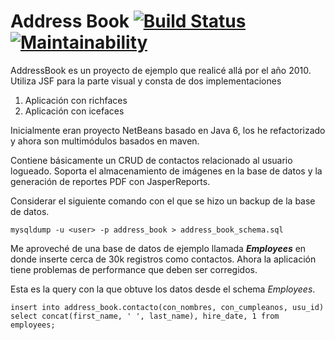 Address Book [![Build Status](https://travis-ci.org/cesardl/addressbook-sample-webapp.svg?branch=master)](https://travis-ci.org/cesardl/addressbook-sample-webapp) [![Maintainability](https://api.codeclimate.com/v1/badges/ad8b96409b766ee88044/maintainability)](https://codeclimate.com/github/cesardl/addressbook-sample-webapp/maintainability)
===========

AddressBook es un proyecto de ejemplo que realicé allá por el año 2010. Utiliza JSF para la parte visual y consta de dos implementaciones

1. Aplicaci&oacute;n con richfaces
2. Aplicaci&oacute;n con icefaces

Inicialmente eran proyecto NetBeans basado en Java 6, los he refactorizado y ahora son multimódulos basados en maven.

Contiene b&aacute;sicamente un CRUD de contactos relacionado al usuario logueado. Soporta el almacenamiento de im&aacute;genes en la base de datos y la generaci&oacute;n de reportes PDF con JasperReports.

Considerar el siguiente comando con el que se hizo un backup de la base de datos.

`
mysqldump -u <user> -p address_book > address_book_schema.sql
`

Me aproveché de una base de datos de ejemplo llamada **_Employees_** en donde inserte cerca de 30k registros como contactos. Ahora la aplicaci&oacute;n tiene problemas  de performance que deben ser corregidos.

Esta es la query con la que obtuve los datos desde el schema _Employees_.

`
insert into address_book.contacto(con_nombres, con_cumpleanos, usu_id)
select concat(first_name, ' ', last_name), hire_date, 1 from employees;
`
